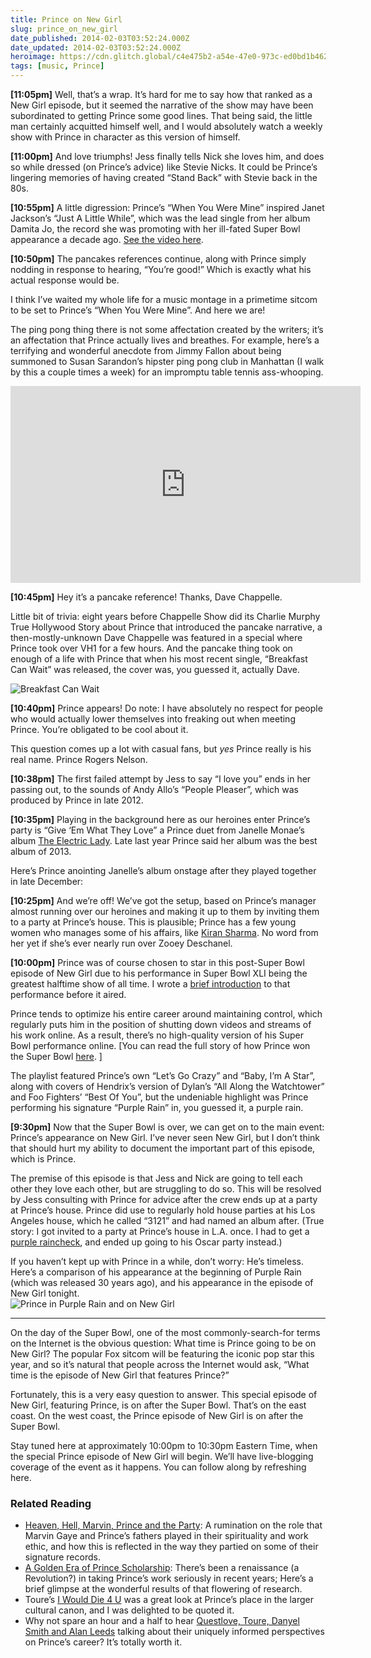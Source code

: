 ```yaml
---
title: Prince on New Girl
slug: prince_on_new_girl
date_published: 2014-02-03T03:52:24.000Z
date_updated: 2014-02-03T03:52:24.000Z
heroimage: https://cdn.glitch.global/c4e475b2-a54e-47e0-973c-ed0bd1b46262/butterfly.gif?v=1670296827319
tags: [music, Prince]
---
```


**[11:05pm]** Well, that’s a wrap. It’s hard for me to say how that ranked as a New Girl episode, but it seemed the narrative of the show may have been subordinated to getting Prince some good lines. That being said, the little man certainly acquitted himself well, and I would absolutely watch a weekly show with Prince in character as this version of himself.

**[11:00pm]** And love triumphs! Jess finally tells Nick she loves him, and does so while dressed (on Prince’s advice) like Stevie Nicks. It could be Prince’s lingering memories of having created “Stand Back” with Stevie back in the 80s.

**[10:55pm]** A little digression: Prince’s “When You Were Mine” inspired Janet Jackson’s “Just A Little While”, which was the lead single from her album Damita Jo, the record she was promoting with her ill-fated Super Bowl appearance a decade ago. [See the video here](http://www.dailymotion.com/video/x485jm_janet-jackson-just-a-little-while_music).

**[10:50pm]** The pancakes references continue, along with Prince simply nodding in response to hearing, “You’re good!” Which is exactly what his actual response would be.
  
I think I’ve waited my whole life for a music montage in a primetime sitcom to be set to Prince’s “When You Were Mine”. And here we are!  
  
The ping pong thing there is not some affectation created by the writers; it’s an affectation that Prince actually lives and breathes. For example, here’s a terrifying and wonderful anecdote from Jimmy Fallon about being summoned to Susan Sarandon’s hipster ping pong club in Manhattan (I walk by this a couple times a week) for an impromptu table tennis ass-whooping.

<iframe width="560" height="315" src="https://www.youtube.com/embed/o9iVXxFt1Wg?start=88" title="YouTube video player" frameborder="0" allow="accelerometer; autoplay; clipboard-write; encrypted-media; gyroscope; picture-in-picture" allowfullscreen></iframe>
  
**[10:45pm]** Hey it’s a pancake reference! Thanks, Dave Chappelle.  
  
Little bit of trivia: eight years before Chappelle Show did its Charlie Murphy True Hollywood Story about Prince that introduced the pancake narrative, a then-mostly-unknown Dave Chappelle was featured in a special where Prince took over VH1 for a few hours. And the pancake thing took on enough of a life with Prince that when his most recent single, “Breakfast Can Wait” was released, the cover was, you guessed it, actually Dave.

![Breakfast Can Wait](https://cdn.glitch.global/c4e475b2-a54e-47e0-973c-ed0bd1b46262/breakfast-can-wait.jpeg?v=1670296527814 "Breakfast Can Wait")  
  
**[10:40pm]** Prince appears! Do note: I have absolutely no respect for people who would actually lower themselves into freaking out when meeting Prince. You’re obligated to be cool about it.  
  
This question comes up a lot with casual fans, but *yes* Prince really is his real name. Prince Rogers Nelson.  
 
**[10:38pm]** The first failed attempt by Jess to say “I love you” ends in her passing out, to the sounds of Andy Allo’s “People Pleaser”, which was produced by Prince in late 2012.  
  
**[10:35pm]** Playing in the background here as our heroines enter Prince’s party is “Give ‘Em What They Love” a Prince duet from Janelle Monae’s album [The Electric Lady](http://www.amazon.com/gp/product/B00EVCD9HY/ref=as_li_ss_tl?ie=UTF8&camp=1789&creative=390957&creativeASIN=B00EVCD9HY&linkCode=as2&tag=2020-20). Late last year Prince said her album was the best album of 2013.  
  
Here’s Prince anointing Janelle’s album onstage after they played together in late December:  
  
**[10:25pm]** And we’re off! We’ve got the setup, based on Prince’s manager almost running over our heroines and making it up to them by inviting them to a party at Prince’s house. This is plausible; Prince has a few young women who manages some of his affairs, like [Kiran Sharma](https://twitter.com/KIKITkiran). No word from her yet if she’s ever nearly run over Zooey Deschanel.  
  
**[10:00pm]** Prince was of course chosen to star in this post-Super Bowl episode of New Girl due to his performance in Super Bowl XLI being the greatest halftime show of all time. I wrote a [brief introduction](http://dashes.com/anil/2007/02/prince-superbowl-primer.html) to that performance before it aired.  

Prince tends to optimize his entire career around maintaining control, which regularly puts him in the position of shutting down videos and streams of his work online. As a result, there’s no high-quality version of his Super Bowl performance online. \[You can read the full story of how Prince won the Super Bowl [here](https://anildash.com/2021/02/05/how-prince-won-the-super-bowl/). \]  
  
The playlist featured Prince’s own “Let’s Go Crazy” and “Baby, I’m A Star”, along with covers of Hendrix’s version of Dylan’s “All Along the Watchtower” and Foo Fighters’ “Best Of You”, but the undeniable highlight was Prince performing his signature “Purple Rain” in, you guessed it, a purple rain.  

**[9:30pm]** Now that the Super Bowl is over, we can get on to the main event: Prince’s appearance on New Girl. I’ve never seen New Girl, but I don’t think that should hurt my ability to document the important part of this episode, which is Prince.  

The premise of this episode is that Jess and Nick are going to tell each other they love each other, but are struggling to do so. This will be resolved by Jess consulting with Prince for advice after the crew ends up at a party at Prince’s house. Prince did use to regularly hold house parties at his Los Angeles house, which he called “3121” and had named an album after. (True story: I got invited to a party at Prince’s house in L.A. once. I had to get a <a href="https://medium.com/@anildash/the-purple-raincheck-a4bd8068de1f">purple raincheck</a>, and ended up going to his Oscar party instead.)  

If you haven’t kept up with Prince in a while, don’t worry: He’s timeless. Here’s a comparison of his appearance at the beginning of Purple Rain (which was released 30 years ago), and his appearance in the episode of New Girl tonight.  
![Prince in Purple Rain and on New Girl](https://cdn.glitch.global/c4e475b2-a54e-47e0-973c-ed0bd1b46262/prince-new-girl-pr.jpg?v=1670296672798 "Prince in Purple Rain vs on New Girl")

---

On the day of the Super Bowl, one of the most commonly-search-for terms on the Internet is the obvious question: What time is Prince going to be on New Girl? The popular Fox sitcom will be featuring the iconic pop star this year, and so it’s natural that people across the Internet would ask, “What time is the episode of New Girl that features Prince?”

Fortunately, this is a very easy question to answer. This special episode of New Girl, featuring Prince, is on after the Super Bowl. That’s on the east coast. On the west coast, the Prince episode of New Girl is on after the Super Bowl.
  
Stay tuned here at approximately 10:00pm to 10:30pm Eastern Time, when the special Prince episode of New Girl will begin. We’ll have live-blogging coverage of the event as it happens. You can follow along by refreshing here.

### Related Reading

- [Heaven, Hell, Marvin, Prince and the Party](http://dashes.com/anil/2013/01/heaven-hell-marvin-prince-and-the-pious-party.html): A rumination on the role that Marvin Gaye and Prince’s fathers played in their spirituality and work ethic, and how this is reflected in the way they partied on some of their signature records.
- [A Golden Era of Prince Scholarship](/2012/03/a-golden-era-of-prince-scholarship.html): There’s been a renaissance (a Revolution?) in taking Prince’s work seriously in recent years; Here’s a brief glimpse at the wonderful results of that flowering of research.
- Toure’s [I Would Die 4 U](http://www.amazon.com/gp/product/1476705496/ref=as_li_ss_tl?ie=UTF8&amp;camp=1789&amp;creative=390957&amp;creativeASIN=1476705496&amp;linkCode=as2&amp;tag=2020-20) was a great look at Prince’s place in the larger cultural canon, and I was delighted to be quoted it.
- Why not spare an hour and a half to hear [Questlove, Toure, Danyel Smith and Alan Leeds](http://www.youtube.com/watch?v=09hT9LaOx4M) talking about their uniquely informed perspectives on Prince’s career? It’s totally worth it.
